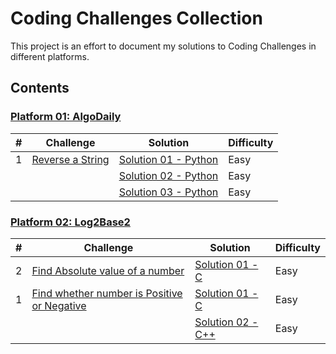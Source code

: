 # Coding Challenges Collection

This project is an effort to document my solutions to Coding Challenges in different platforms.

## Contents
    
### [Platform 01: AlgoDaily](/Platform-01-AlgoDaily)
| # | Challenge | Solution | Difficulty |
|---| --------- | -------- | ---------- |
|1|[Reverse a String](https://algodaily.com/challenges/reverse-a-string)|[Solution 01 - Python](/Platform-01-AlgoDaily/0001-reverse-a-string/reverse-a-string-solution-01.py)|Easy|
|||[Solution 02 - Python](/Platform-01-AlgoDaily/0001-reverse-a-string/reverse-a-string-solution-02.py)|Easy|
|||[Solution 03 - Python](/Platform-01-AlgoDaily/0001-reverse-a-string/reverse-a-string-solution-03.py)|Easy|


### [Platform 02: Log2Base2](/Platform-02-Log2Base2)
| # | Challenge | Solution | Difficulty |
|---| --------- | -------- | ---------- |
|2|[Find Absolute value of a number](/Platform-02-Log2Base2/0002-find-absolute-value-of-number)| [Solution 01 - C](/Platform-02-Log2Base2/0002-find-absolute-value-of-number/find-absolute-value-of-number-solution-01.c)|Easy|
|1|[Find whether number is Positive or Negative](/Platform-02-Log2Base2/0001-find-positive-or-negative-number)| [Solution 01 - C](/Platform-02-Log2Base2/0001-find-positive-or-negative-number/find-positive-or-negative-number-solution-01.c)|Easy|
||| [Solution 02 - C++](/Platform-02-Log2Base2/0001-find-positive-or-negative-number/find-positive-or-negative-number-solution-02.cpp)|Easy|
